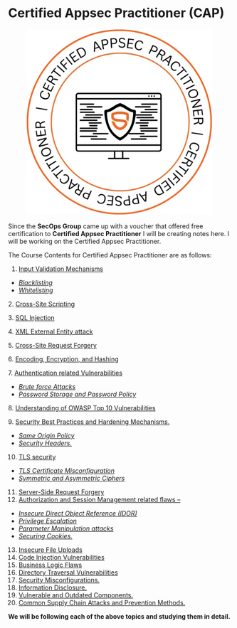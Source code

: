 # Certified Appsec Practitioner (CAP)

<figure><img src=".gitbook/assets/image (1) (1).png" alt=""><figcaption></figcaption></figure>



Since the **SecOps Group** came up with a voucher that offered free certification to **Certified Appsec Practitioner** I will be creating notes here. I will be working on the Certified Appsec Practitioner.

The Course Contents for Certified Appsec Practitioner are as follows:

1. [Input Validation Mechanisms](input-validation-mechanisms.md)

* [_Blacklisting_](whitelisting-and-blacklisting.md)
* [_Whitelisting_](whitelisting-and-blacklisting.md)

2\. [Cross-Site Scripting](cross-site-scripting.md)

3\. [SQL Injection](sql-injection.md)

4\. [XML External Entity attack](xml-external-entity-attack.md)

5\. [Cross-Site Request Forgery](cross-site-request-forgery.md)

6\. [Encoding, Encryption, and Hashing](encoding-encryption-and-hashing.md)

7\. [Authentication related Vulnerabilities](authentication-related-vulnerabilities.md)

* [_Brute force Attacks_](brute-force-attacks.md)
* [_Password Storage and Password Policy_](password-storage-and-password-policy.md)

8\. [Understanding of OWASP Top 10 Vulnerabilities](understanding-of-owasp-top-10-vulnerabilities.md)

9\. [Security Best Practices and Hardening Mechanisms.](same-origin-policy.md)

* [_Same Origin Policy_](same-origin-policy.md)
* [_Security Headers._](security-headers..md)

10. [TLS security](tls-security.md)

* [_TLS Certificate Misconfiguration_](tls-security.md)
* [_Symmetric and Asymmetric Ciphers_](tls-security.md)

11. [Server-Side Request Forgery](cross-site-request-forgery.md)
12. &#x20;[Authorization and Session Management related flaws –](authorization-and-session-management-related-flaws.md)

* [_Insecure Direct Object Reference (IDOR)_](insecure-direct-object-reference-idor.md)
* [_Privilege Escalation_](privilege-escalation.md)
* [_Parameter Manipulation attacks_](parameter-manipulation-attacks.md)
* [_Securing Cookies._](securing-cookies..md)

13. [Insecure File Uploads](insecure-file-uploads.md)
14. [Code Injection Vulnerabilities](code-injection-vulnerabilities.md)
15. [Business Logic Flaws](business-logic-flaws.md)
16. [Directory Traversal Vulnerabilities](directory-traversal-vulnerabilities.md)
17. [Security Misconfigurations.](security-misconfigurations..md)
18. [Information Disclosure.](information-disclosure..md)
19. [Vulnerable and Outdated Components.](vulnerable-and-outdated-components..md)
20. [Common Supply Chain Attacks and Prevention Methods.](common-supply-chain-attacks-and-prevention-methods..md)



**We will be following each of the above topics and studying them in detail.**
